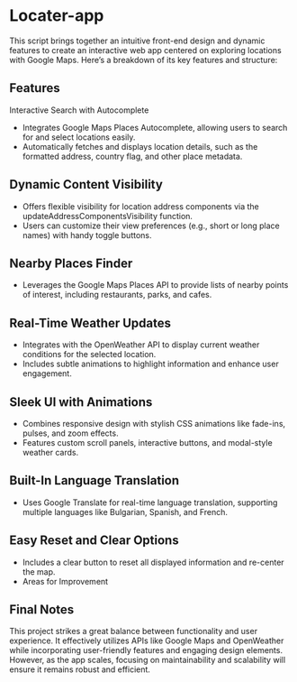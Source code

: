 # Locater-app
This script brings together an intuitive front-end design and dynamic features to create an interactive web app centered on exploring locations with Google Maps. Here’s a breakdown of its key features and structure:

## Features
Interactive Search with Autocomplete

- Integrates Google Maps Places Autocomplete, allowing users to search for and select locations easily.
- Automatically fetches and displays location details, such as the formatted address, country flag, and other place metadata.


## Dynamic Content Visibility

- Offers flexible visibility for location address components via the updateAddressComponentsVisibility function.
- Users can customize their view preferences (e.g., short or long place names) with handy toggle buttons.

## Nearby Places Finder

- Leverages the Google Maps Places API to provide lists of nearby points of interest, including restaurants, parks, and cafes.


## Real-Time Weather Updates

- Integrates with the OpenWeather API to display current weather conditions for the selected location.
- Includes subtle animations to highlight information and enhance user engagement.


## Sleek UI with Animations

- Combines responsive design with stylish CSS animations like fade-ins, pulses, and zoom effects.
- Features custom scroll panels, interactive buttons, and modal-style weather cards.


## Built-In Language Translation

- Uses Google Translate for real-time language translation, supporting multiple languages like Bulgarian, Spanish, and French.


## Easy Reset and Clear Options

- Includes a clear button to reset all displayed information and re-center the map.
- Areas for Improvement

## Final Notes
This project strikes a great balance between functionality and user experience. It effectively utilizes APIs like Google Maps and OpenWeather while incorporating user-friendly features and engaging design elements. However, as the app scales, focusing on maintainability and scalability will ensure it remains robust and efficient.
